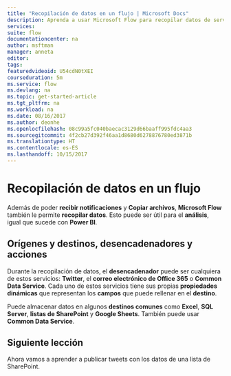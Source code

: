 ```yaml
---
title: "Recopilación de datos en un flujo | Microsoft Docs"
description: Aprenda a usar Microsoft Flow para recopilar datos de servicios para su uso en los flujos.
services: 
suite: flow
documentationcenter: na
author: msftman
manager: anneta
editor: 
tags: 
featuredvideoid: U54cdN0tXEI
courseduration: 5m
ms.service: flow
ms.devlang: na
ms.topic: get-started-article
ms.tgt_pltfrm: na
ms.workload: na
ms.date: 08/16/2017
ms.author: deonhe
ms.openlocfilehash: 08c99a5fc040baecac3129d66baaff995fdc4aa3
ms.sourcegitcommit: 4f2cb27d392f46aa1d8680d6278876780ed3871b
ms.translationtype: HT
ms.contentlocale: es-ES
ms.lasthandoff: 10/15/2017
---
```

# <a name="collect-data-in-a-flow"></a>Recopilación de datos en un flujo
Además de poder **recibir notificaciones** y **Copiar archivos**, **Microsoft Flow** también le permite **recopilar datos**.  Esto puede ser útil para el **análisis**, igual que sucede con **Power BI**.  

## <a name="sources-and-destinations-triggers-and-actions"></a>Orígenes y destinos, desencadenadores y acciones
Durante la recopilación de datos, el **desencadenador** puede ser cualquiera de estos servicios: **Twitter**, el **correo electrónico de Office 365** o **Common Data Service**.  Cada uno de estos servicios tiene sus propias **propiedades dinámicas** que representan los **campos** que puede rellenar en el **destino**.

Puede almacenar datos en algunos **destinos comunes** como **Excel**, **SQL Server**, **listas de SharePoint** y **Google Sheets**.  También puede usar **Common Data Service**.

## <a name="next-lesson"></a>Siguiente lección
Ahora vamos a aprender a publicar tweets con los datos de una lista de SharePoint. 


